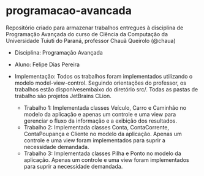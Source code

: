 # programacao-avancada
Repositório criado para armazenar trabalhos entregues à disciplina de Programação Avançada do curso de Ciência da Computação da Universidade Tuiuti do Paraná, professor Chauã Queirolo (@chaua)


- Disciplina: Programação Avançada
- Aluno: Felipe Dias Pereira
- Implementação: Todos os trabalhos foram implementados utilizando o modelo model-view-control. Seguindo orientações do professor, os trabalhos estão disponívesembaixo do diretório src/. Todas as pastas de trabalho são projetos JetBrains CLion. 
 
  - Trabalho 1: Implementada classes Veículo, Carro e Caminhão no modelo da aplicação e apenas um controle e uma view para gerenciar o fluxo da informação e a exibição dos resultados.
  - Trabalho 2: Implementada classes Conta, ContaCorrente, ContaPoupança e Cliente no modelo da aplicação. Apenas um controle e uma view foram implementados para suprir a necessidade demandada.
  - Trabalho 3: Implementada classes Pilha e Ponto no modelo da aplicação. Apenas um controle e uma view foram implementados para suprir a necessidade demandada.
